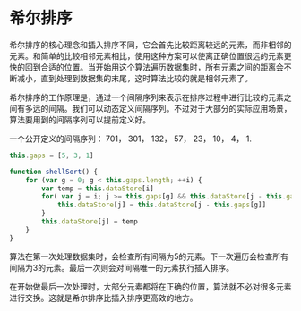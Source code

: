 # 希尔排序

希尔排序的核心理念和插入排序不同，它会首先比较距离较远的元素，而非相邻的元素。和简单的比较相邻元素相比，使用这种方案可以使离正确位置很远的元素更快的回到合适的位置。当开始用这个算法遍历数据集时，所有元素之间的距离会不断减小，直到处理到数据集的末尾，这时算法比较的就是相邻元素了。

希尔排序的工作原理是，通过一个间隔序列来表示在排序过程中进行比较的元素之间有多远的间隔。我们可以动态定义间隔序列。不过对于大部分的实际应用场景，算法要用到的间隔序列可以提前定义好。

一个公开定义的间隔序列： 701， 301， 132， 57， 23， 10， 4， 1.

```js
this.gaps = [5, 3, 1]

function shellSort() {
    for (var g = 0; g < this.gaps.length; ++i) {
        var temp = this.dataStore[i]
        for( var j = i; j >= this.gaps[g] && this.dataStore[j - this.gaps[g]] > temp; j -= this.gaps[g]) {
            this.dataStore[j] = this.dataStore[j - this.gaps[g]]
        }
        this.dataStore[j] = temp
    }
}
```

算法在第一次处理数据集时，会检查所有间隔为5的元素。下一次遍历会检查所有间隔为3的元素。最后一次则会对间隔唯一的元素执行插入排序。

在开始做最后一次处理时，大部分元素都将在正确的位置，算法就不必对很多元素进行交换。这就是希尔排序比插入排序更高效的地方。

